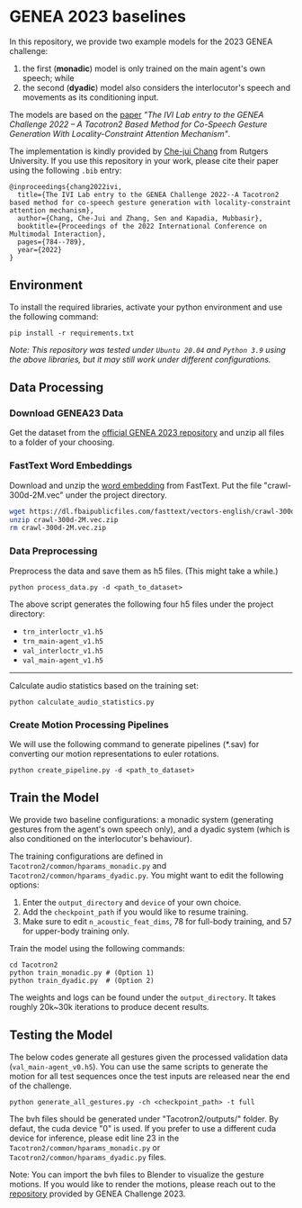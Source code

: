 # GENEA 2023 baselines
In this repository, we provide two example models for the 2023 GENEA challenge:
1. the first (**monadic**) model is only trained on the main agent's own speech; while
2. the second (**dyadic**) model also considers the interlocutor's speech and movements as its conditioning input. 

The models are based on the [paper](https://openreview.net/forum?id=gMTaia--AB2) *"The IVI Lab entry to the GENEA Challenge 2022 – A Tacotron2 Based Method for Co-Speech Gesture Generation With Locality-Constraint Attention Mechanism"*.

The implementation is kindly provided by [Che-jui Chang](https://sites.google.com/view/chejuichang/) from Rutgers University. If you use this repository in your work, please cite their paper using the following `.bib` entry:

```
@inproceedings{chang2022ivi,
  title={The IVI Lab entry to the GENEA Challenge 2022--A Tacotron2 based method for co-speech gesture generation with locality-constraint attention mechanism},
  author={Chang, Che-Jui and Zhang, Sen and Kapadia, Mubbasir},
  booktitle={Proceedings of the 2022 International Conference on Multimodal Interaction},
  pages={784--789},
  year={2022}
}
```
## Environment
To install the required libraries, activate your python environment and use the following command:
```
pip install -r requirements.txt
```

*Note:
This repository was tested under `Ubuntu 20.04` and `Python 3.9` using the above libraries, but it may still work under different configurations.*

## Data Processing
### Download GENEA23 Data
Get the dataset from the [official GENEA 2023 repository](https://github.com/genea-workshop/genea_challenge_2023/tree/main/dataset) and unzip all files to a folder of your choosing.

### FastText Word Embeddings
Download and unzip the [word embedding](https://dl.fbaipublicfiles.com/fasttext/vectors-english/crawl-300d-2M.vec.zip) from FastText. Put the file "crawl-300d-2M.vec" under the project directory.

```sh
wget https://dl.fbaipublicfiles.com/fasttext/vectors-english/crawl-300d-2M.vec.zip
unzip crawl-300d-2M.vec.zip
rm crawl-300d-2M.vec.zip
```

### Data Preprocessing
Preprocess the data and save them as h5 files. (This might take a while.) 
```
python process_data.py -d <path_to_dataset> 
```

The above script generates the following four h5 files under the project directory:
* `trn_interloctr_v1.h5`
* `trn_main-agent_v1.h5`
* `val_interloctr_v1.h5`
* `val_main-agent_v1.h5`
---
Calculate audio statistics based on the training set:
```
python calculate_audio_statistics.py
```

### Create Motion Processing Pipelines
We will use the following command to generate pipelines (*.sav) for converting our motion representations to euler rotations.
```
python create_pipeline.py -d <path_to_dataset> 
```


## Train the Model
We provide two baseline configurations: a monadic system (generating gestures from the agent's own speech only), and a dyadic system (which is also conditioned on the interlocutor's behaviour).

The training configurations are defined in `Tacotron2/common/hparams_monadic.py` and `Tacotron2/common/hparams_dyadic.py`. You might want to edit the following options:
1. Enter the `output_directory` and `device` of your own choice. 
2. Add the `checkpoint_path` if you would like to resume training. 
3. Make sure to edit `n_acoustic_feat_dims`, 78 for full-body training, and 57 for upper-body training only. 

Train the model using the following commands:

```
cd Tacotron2
python train_monadic.py # (Option 1)
python train_dyadic.py  # (Option 2)
```

The weights and logs can be found under the `output_directory`. It takes roughly 20k~30k iterations to produce decent results.

## Testing the Model
The below codes generate all gestures given the processed validation data (`val_main-agent_v0.h5`). You can use the same scripts to generate the motion for all test sequences once the test inputs are released near the end of the challenge.

```
python generate_all_gestures.py -ch <checkpoint_path> -t full
```

The bvh files should be generated under "Tacotron2/outputs/" folder. By defaut, the cuda device "0" is used. If you prefer to use a different cuda device for inference, please edit line 23 in the `Tacotron2/common/hparams_monadic.py` or `Tacotron2/common/hparams_dyadic.py` files.

Note: 
You can import the bvh files to Blender to visualize the gesture motions. 
If you would like to render the motions, please reach out to the [repository](https://github.com/TeoNikolov/genea_visualizer) provided by GENEA Challenge 2023. 




